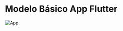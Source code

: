 # Modelo Básico App Flutter

![App](https://github.com/marcusvsolivera/senac/blob/master/aulasThiago/aula4/Screenshot_1560966486.png)
